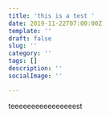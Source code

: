 ```yaml
---
title: 'this is a test '
date: 2019-11-22T07:00:00Z
template: ''
draft: false
slug: ''
category: ''
tags: []
description: ''
socialImage: ''

---
```

teeeeeeeeeeeeeeeest